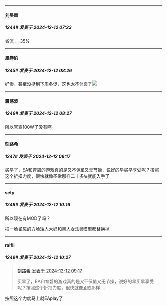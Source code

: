 ﻿
*****

####  刘昊霖  
##### 1244#       发表于 2024-12-12 07:23

省流：-35%


*****

####  風卷豹  
##### 1245#       发表于 2024-12-12 08:26

好惨，甚至没挺到下周冬促，这也太不体面了<img src="https://static.saraba1st.com/image/smiley/face2017/053.png" referrerpolicy="no-referrer">

*****

####  震荡波  
##### 1246#       发表于 2024-12-12 08:27

所以官宣100W了没有啊。


*****

####  刻路希  
##### 1247#       发表于 2024-12-12 09:17

买早了，EA和育碧的游戏真的是又不保值又无节操，说好的早买早享受呢？按照这个折扣力度，很快就像圣歌那样二十多块就能入手了


*****

####  sety  
##### 1248#       发表于 2024-12-12 10:16

所以现在有MOD了吗？

把一脸雀斑的方脸矮人大妈和黑人女法师模型都替换掉


*****

####  ralfli  
##### 1249#       发表于 2024-12-12 10:27

<blockquote><a href="httphttps://bbs.saraba1st.com/2b/forum.php?mod=redirect&amp;goto=findpost&amp;pid=66902343&amp;ptid=2072996" target="_blank">刻路希 发表于 2024-12-12 09:17</a>

买早了，EA和育碧的游戏真的是又不保值又无节操，说好的早买早享受呢？按照这个折扣力度，很快就像圣歌那样 ...</blockquote>
按照这个力度马上就EAplay了

